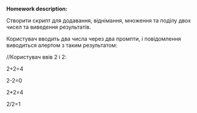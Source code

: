 **Homework description:**

Створити скрипт для додавання, віднімання, множення та поділу двох чисел та виведення результатів.

Користувач вводить два числа через два промпти, і повідомлення виводиться алертом з таким результатом:

//Користувач ввів 2 і 2:

2+2=4

2-2=0

2*2=4

2/2=1